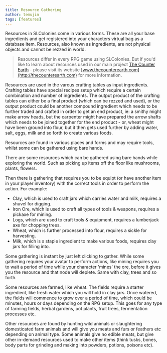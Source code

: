 ```yaml
---
title: Resource Gathering
author: temujin
tags: [features]
---
```

Resources in SLColonies come in various forms. These are all your base ingredients and get registered into your characters virtual bag as a database item. Resources, also known as ingredients, are not physical objects and cannot be rezzed in world. 

> Resources differ in every RPG game using SLColonies. But if you'd like to learn about resources used in our main project [The Counter Earth](http://thecounterearth.com) - please visit its website [www.thecounterearth.com](http://thecounterearth.com) for more information.

Resources are used in the varous crafting tables as input ingredients. Crafting tables have special recipes setup which require a certain combination and number of ingredients. The output product of the crafting tables can either be a final product (which can be rezzed and used), or the output product could be another compound ingredient which needs to be further traded and crafted in order to get an end product, ie: a smithy might make arrow heads, but the carpenter might have prepared the arrow shafts which needs to be joined together for the end product - or, wheat might have been ground into flour, but it then gets used further by adding water, salt, eggs, milk and so forth to create various foods.

Resources are found in various places and forms and may require tools, whilst some can be gathered using bare hands.

There are some resources which can be gathered using bare hands while exploring the world. Such as picking up items off the floor like mushrooms, plants, flowers.

Then there is gathering that requires you to be equipt (or have another item in your player inventory) with the correct tools in order to perform the action. For example:

- Clay, which is used to craft jars which carries water and milk, requires a shuvel for digging.
- Iron Ore, which is used to craft all types of tools & weapons, requires a pickaxe for mining.
- Logs, which are used to craft tools & equipment, requires a lumberjack axe for chopping trees.
- Wheat, which is further processed into flour, requires a sickle for harvesting. 
- Milk, which is s staple ingredient to make various foods, requires clay jars for filling into.

Some gathering is instant by just left clicking to gather. While some gathering requires your avatar to perform actions, like mining requires you to wait a period of time while your character 'mines' the ore, before it gives you the resource and that node will deplete. Same with clay, trees and so forth.

Some resources are farmed, like wheat. The fields require a starter ingredient, like fresh water which you will hold in clay jars. Once watered, the fields will commence to grow over a period of time, which could be minutes, hours or days depending on the RPG setup. This goes for any type of farming fields, herbal gardens, pot plants, fruit trees, fermentation processes etc.

Other resources are found by hunting wild animals or slaughtering domesticated farm animals and will give you meats and furs or feathers etc depending on animal type. Some animals give no edible meats, but give other in-demand resources used to make other items (think tusks, bones, body parts for grinding and making into powders, potions, poisons etc).


